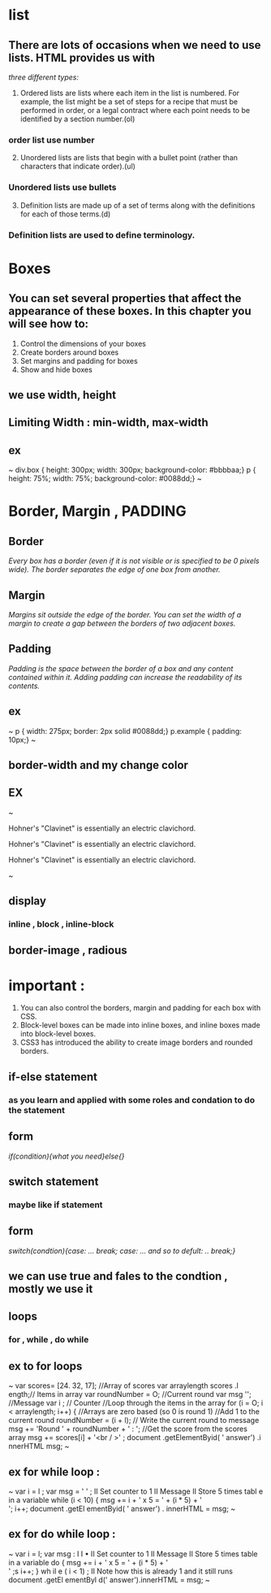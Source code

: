 # list
## There are lots of occasions when we need to use lists. HTML provides us with
*three different types:*

1. Ordered lists are lists where each item in the list is numbered. For example, the list might be a set of steps for a recipe that must be performed in order, or a legal contract where each point needs to be identified by a section number.(ol)
### order list use number 
2. Unordered lists are lists that begin with a bullet point (rather than characters that indicate order).(ul)
### Unordered lists use bullets
3. Definition lists are made up of a set of terms along with the definitions for each of those terms.(d)
### Definition lists are used to define terminology.

# Boxes
## You can set several properties that affect the appearance of these boxes. In this chapter you will see how to:
1. Control the dimensions of your boxes
2. Create borders around boxes
3. Set margins and padding for boxes
4. Show and hide boxes

## we use width, height
## Limiting Width : min-width, max-width
## ex
~
div.box {
height: 300px;
width: 300px;
background-color: #bbbbaa;}
p {
height: 75%;
width: 75%;
background-color: #0088dd;}
~
# Border, Margin , PADDING
## Border
*Every box has a border (even if it is not visible or is specified to be 0 pixels wide). The border separates the edge of one box from another.*
## Margin
*Margins sit outside the edge of the border. You can set the width of a margin to create a gap between the borders of two adjacent boxes.*
## Padding
*Padding is the space between the border of a box and any content contained within it. Adding padding can increase the readability of its contents.*
## ex
~
p {
width: 275px;
border: 2px solid #0088dd;}
p.example {
padding: 10px;}
~

## border-width and my change color
## EX
~
<p class="one">Hohner's "Clavinet" is essentially an
electric clavichord.</p>
<p class="two">Hohner's "Clavinet" is essentially an
electric clavichord.</p>
<p class="three">Hohner's "Clavinet" is essentially
an electric clavichord.</p>
~

## display 
### inline , block , inline-block

## border-image , radious

# important :
1. You can also control the borders, margin and padding
for each box with CSS.
2. Block-level boxes can be made into inline boxes, and
inline boxes made into block-level boxes.
3. CSS3 has introduced the ability to create image
borders and rounded borders.

## if-else statement 
### as you learn and applied with some roles and condation to do the statement
## form
*if(condition){what you need}else{}*
## switch statement
### maybe like if statement 
## form 
*switch(condtion){case: ... break; case: ... and so to defult: .. break;}*
## we can use true and fales to the condtion , mostly we use it 
## loops 
### for , while , do while
## ex to for loops 
~
var scores= [24. 32, 17]; //Array of scores
var arraylength scores .l ength;// Items in array
var roundNumber = O; //Current round
var msg ''; //Message
var i ; // Counter
//Loop through the items in the array
for (i = O; i < arraylength; i++) {
//Arrays are zero based (so 0 is round 1)
//Add 1 to the current round
roundNumber = (i + l);
// Write the current round to message
msg += 'Round ' + roundNumber + ' : ';
//Get the score from the scores array
msg += scores[i] + '<br / >' ;
document .getElementByid( ' answer') .i nnerHTML msg;
~
## ex for while loop :
~
var i = l ;
var msg = ' ' ;
II Set counter to 1
II Message
II Store 5 times tabl e in a variable
while (i < 10) {
msg += i + ' x 5 = ' + (i * 5) + '<br I>';
i++;
document .getEl ementByid( ' answer') . innerHTML = msg;
~
## ex for do while loop :
~
var i = l;
var msg : I I •
II Set counter to 1
II Message
II Store 5 times table in a variable
do {
msg += i + ' x 5 = ' + (i * 5) + '<br I>' ;s
i++;
} wh il e ( i < 1) ;
II Note how this is already 1 and it still runs
document .getEl ementByl d(' answer').innerHTML = msg;
~



